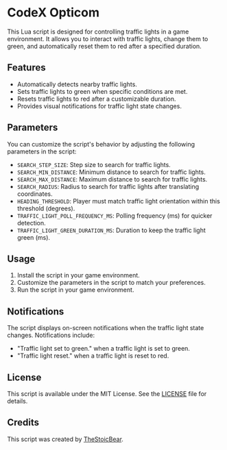 # CodeX Opticom

This Lua script is designed for controlling traffic lights in a game environment. It allows you to interact with traffic lights, change them to green, and automatically reset them to red after a specified duration.

## Features

- Automatically detects nearby traffic lights.
- Sets traffic lights to green when specific conditions are met.
- Resets traffic lights to red after a customizable duration.
- Provides visual notifications for traffic light state changes.

## Parameters

You can customize the script's behavior by adjusting the following parameters in the script:

- `SEARCH_STEP_SIZE`: Step size to search for traffic lights.
- `SEARCH_MIN_DISTANCE`: Minimum distance to search for traffic lights.
- `SEARCH_MAX_DISTANCE`: Maximum distance to search for traffic lights.
- `SEARCH_RADIUS`: Radius to search for traffic lights after translating coordinates.
- `HEADING_THRESHOLD`: Player must match traffic light orientation within this threshold (degrees).
- `TRAFFIC_LIGHT_POLL_FREQUENCY_MS`: Polling frequency (ms) for quicker detection.
- `TRAFFIC_LIGHT_GREEN_DURATION_MS`: Duration to keep the traffic light green (ms).

## Usage

1. Install the script in your game environment.
2. Customize the parameters in the script to match your preferences.
3. Run the script in your game environment.

## Notifications

The script displays on-screen notifications when the traffic light state changes. Notifications include:

- "Traffic light set to green." when a traffic light is set to green.
- "Traffic light reset." when a traffic light is reset to red.

## License

This script is available under the MIT License. See the [LICENSE](LICENSE) file for details.

## Credits

This script was created by [TheStoicBear](https://github.com/TheStoicBear).
